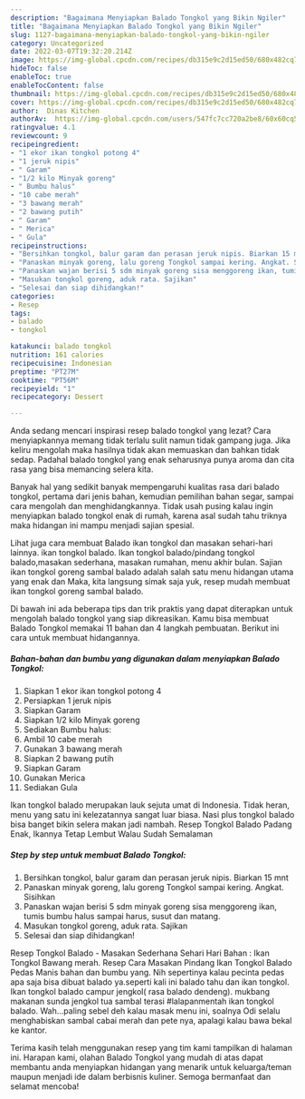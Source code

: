 ```yaml
---
description: "Bagaimana Menyiapkan Balado Tongkol yang Bikin Ngiler"
title: "Bagaimana Menyiapkan Balado Tongkol yang Bikin Ngiler"
slug: 1127-bagaimana-menyiapkan-balado-tongkol-yang-bikin-ngiler
category: Uncategorized
date: 2022-03-07T19:32:20.214Z
image: https://img-global.cpcdn.com/recipes/db315e9c2d15ed50/680x482cq70/balado-tongkol-foto-resep-utama.jpg
hideToc: false
enableToc: true
enableTocContent: false
thumbnail: https://img-global.cpcdn.com/recipes/db315e9c2d15ed50/680x482cq70/balado-tongkol-foto-resep-utama.jpg
cover: https://img-global.cpcdn.com/recipes/db315e9c2d15ed50/680x482cq70/balado-tongkol-foto-resep-utama.jpg
author:  Dinas Kitchen
authorAv:  https://img-global.cpcdn.com/users/547fc7cc720a2be8/60x60cq50/avatar.jpg
ratingvalue: 4.1
reviewcount: 9
recipeingredient:
- "1 ekor ikan tongkol potong 4"
- "1 jeruk nipis"
- " Garam"
- "1/2 kilo Minyak goreng"
- " Bumbu halus"
- "10 cabe merah"
- "3 bawang merah"
- "2 bawang putih"
- " Garam"
- " Merica"
- " Gula"
recipeinstructions:
- "Bersihkan tongkol, balur garam dan perasan jeruk nipis. Biarkan 15 mnt"
- "Panaskan minyak goreng, lalu goreng Tongkol sampai kering. Angkat. Sisihkan"
- "Panaskan wajan berisi 5 sdm minyak goreng sisa menggoreng ikan, tumis bumbu halus sampai harus, susut dan matang."
- "Masukan tongkol goreng, aduk rata. Sajikan"
- "Selesai dan siap dihidangkan!"
categories:
- Resep
tags:
- balado
- tongkol

katakunci: balado tongkol 
nutrition: 161 calories
recipecuisine: Indonesian
preptime: "PT27M"
cooktime: "PT56M"
recipeyield: "1"
recipecategory: Dessert

---
```



Anda sedang mencari inspirasi resep balado tongkol yang lezat? Cara menyiapkannya memang tidak terlalu sulit namun tidak gampang juga. Jika keliru mengolah maka hasilnya tidak akan memuaskan dan bahkan tidak sedap. Padahal balado tongkol yang enak seharusnya punya aroma dan cita rasa yang bisa memancing selera kita.


Banyak hal yang sedikit banyak mempengaruhi kualitas rasa dari balado tongkol, pertama dari jenis bahan, kemudian pemilihan bahan segar, sampai cara mengolah dan menghidangkannya. Tidak usah pusing kalau ingin menyiapkan balado tongkol enak di rumah, karena asal sudah tahu triknya maka hidangan ini mampu menjadi sajian spesial.

Lihat juga cara membuat Balado ikan tongkol dan masakan sehari-hari lainnya. ikan tongkol balado. Ikan tongkol balado/pindang tongkol balado,masakan sederhana, masakan rumahan, menu akhir bulan. Sajian ikan tongkol goreng sambal balado adalah salah satu menu hidangan utama yang enak dan Maka, kita langsung simak saja yuk, resep mudah membuat ikan tongkol goreng sambal balado.


Di bawah ini ada beberapa tips dan trik praktis yang dapat diterapkan untuk mengolah balado tongkol yang siap dikreasikan. Kamu bisa membuat Balado Tongkol memakai 11 bahan dan 4 langkah pembuatan. Berikut ini cara untuk membuat hidangannya.

<!--inarticleads1-->

##### Bahan-bahan dan bumbu yang digunakan dalam menyiapkan Balado Tongkol:

1. Siapkan 1 ekor ikan tongkol potong 4
1. Persiapkan 1 jeruk nipis
1. Siapkan  Garam
1. Siapkan 1/2 kilo Minyak goreng
1. Sediakan  Bumbu halus:
1. Ambil 10 cabe merah
1. Gunakan 3 bawang merah
1. Siapkan 2 bawang putih
1. Siapkan  Garam
1. Gunakan  Merica
1. Sediakan  Gula


Ikan tongkol balado merupakan lauk sejuta umat di Indonesia. Tidak heran, menu yang satu ini kelezatannya sangat luar biasa. Nasi plus tongkol balado bisa banget bikin selera makan jadi nambah. Resep Tongkol Balado Padang Enak, Ikannya Tetap Lembut Walau Sudah Semalaman 

<!--inarticleads2-->

##### Step by step untuk membuat Balado Tongkol:

1. Bersihkan tongkol, balur garam dan perasan jeruk nipis. Biarkan 15 mnt
1. Panaskan minyak goreng, lalu goreng Tongkol sampai kering. Angkat. Sisihkan
1. Panaskan wajan berisi 5 sdm minyak goreng sisa menggoreng ikan, tumis bumbu halus sampai harus, susut dan matang.
1. Masukan tongkol goreng, aduk rata. Sajikan
1. Selesai dan siap dihidangkan!

Resep Tongkol Balado - Masakan Sederhana Sehari Hari Bahan : Ikan Tongkol Bawang merah. Resep Cara Masakan Pindang Ikan Tongkol Balado Pedas Manis bahan dan bumbu yang. Nih sepertinya kalau pecinta pedas apa saja bisa dibuat balado ya.seperti kali ini balado tahu dan ikan tongkol. Ikan tongkol balado campur jengkol( rasa balado dendeng). mukbang makanan sunda jengkol tua sambal terasi #lalapanmentah ikan tongkol balado. Wah…paling sebel deh kalau masak menu ini, soalnya Odi selalu menghabiskan sambal cabai merah dan pete nya, apalagi kalau bawa bekal ke kantor. 

Terima kasih telah menggunakan resep yang tim kami tampilkan di halaman ini. Harapan kami, olahan Balado Tongkol yang mudah di atas dapat membantu anda menyiapkan hidangan yang menarik untuk keluarga/teman maupun menjadi ide dalam berbisnis kuliner. Semoga bermanfaat dan selamat mencoba!
